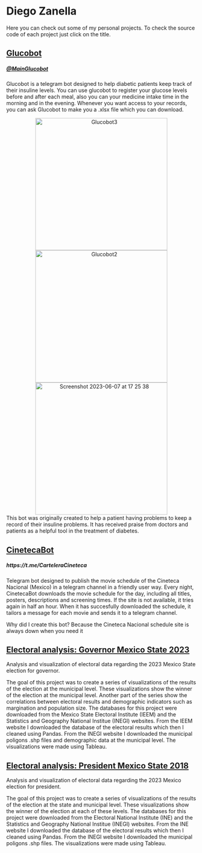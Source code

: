<!DOCTYPE html>
<html>
<head>
</head>
<H1> Diego Zanella </H1>

Here you can check out some of my personal projects. To check the source code of each project just click on the title.

<div class="project">
  <div id="header"> <H2> <a href="https://github.com/DiegoZanella/Glucobot">Glucobot</a> </H2>  </div>
	<H5> <a href="https://t.me/Main_GlucoBot"> @MainGlucobot </a></H5>
  
  <p> Glucobot is a telegram bot designed to help diabetic patients keep track of their insuline levels. You can use glucobot to register your glucose levels before and after each meal, also you can your medicine intake time in the morning and in the evening. Whenever you want access to your records, you can ask Glucobot to make you a .xlsx file which you can download. </p> 
  <div align="center">	
  		<img width="350" alt="Glucobot3" src="https://github.com/DiegoZanella/DiegoZanella/assets/86632268/530ee19f-4242-495c-854b-627c3d821ee7">
  		<img width="350" alt="Glucobot2" src="https://github.com/DiegoZanella/DiegoZanella/assets/86632268/9ecd6643-7c3a-4b2d-8b06-e0b12988b48c">
  		<img width="350" alt="Screenshot 2023-06-07 at 17 25 38" src="https://github.com/DiegoZanella/DiegoZanella/assets/86632268/5f73f769-9329-4343-8f78-9fca8c73972a">
</div>
This bot was originally created to help a patient having problems to keep a record of their insuline problems. It has received praise from doctors and patients as a helpful tool in the treatment of diabetes.
</div>

<div class="project">
	<H2><a href="https://github.com/DiegoZanella/CinetecaBot"> CinetecaBot </a> </H2>
  <H5> https://t.me/CarteleraCineteca</H5>

  <p> Telegram bot designed to publish the movie schedule of the Cineteca Nacional (Mexico) in a telegram channel in a friendly user way. Every night, CinetecaBot downloads the movie schedule for the day, including all titles, posters, descriptions and screening times. If the site is not available, it tries again in half an hour. When it has succesfully downloaded the schedule, it tailors a message for each movie and sends it to a telegram channel.
	  
Why did I create this bot? Because the Cineteca Nacional schedule site is always down when you need it </p>
  
  
  
</div>

<div class="project">
  <H2> <a href="https://github.com/DiegoZanella/GovernorMexicoState2023">Electoral analysis: Governor Mexico State 2023 </a></H2>
  <p> Analysis and visualization of electoral data regarding the 2023 Mexico State election for governor.
  </p>
The goal of this project was to create a series of visualizations of the results of the election at the municipal level. These visualizations show the winner of the election at the municipal level. Another part of the series show the correlations between electoral results and demographic indicators such as margination and population size.
The databases for this project were downloaded from the Mexico State Electoral Institute (IEEM) and the Statistics and Geography National Institue (INEGI) websites. From the IEEM website I downloaded the database of the electoral results which then I cleaned using Pandas. From the INEGI website I downloaded the municipal poligons .shp files and demographic data at the municipal level. The visualizations were made using Tableau.
</div>

<div class="project">
  <H2> <a href="https://github.com/DiegoZanella/PresidentMexico2018">Electoral analysis: President Mexico State 2018 </a></H2>
  <p> Analysis and visualization of electoral data regarding the 2023 Mexico election for president.
  </p>
The goal of this project was to create a series of visualizations of the results of the election at the state and municipal level. These visualizations show the winner of the election at each of these levels. 
The databases for this project were downloaded from the Electoral National Institute (INE) and the Statistics and Geography National Institue (INEGI) websites. From the INE website I downloaded the database of the electoral results which then I cleaned using Pandas. From the INEGI website I downloaded the municipal poligons .shp files. The visualizations were made using Tableau.
</div>
</html>
